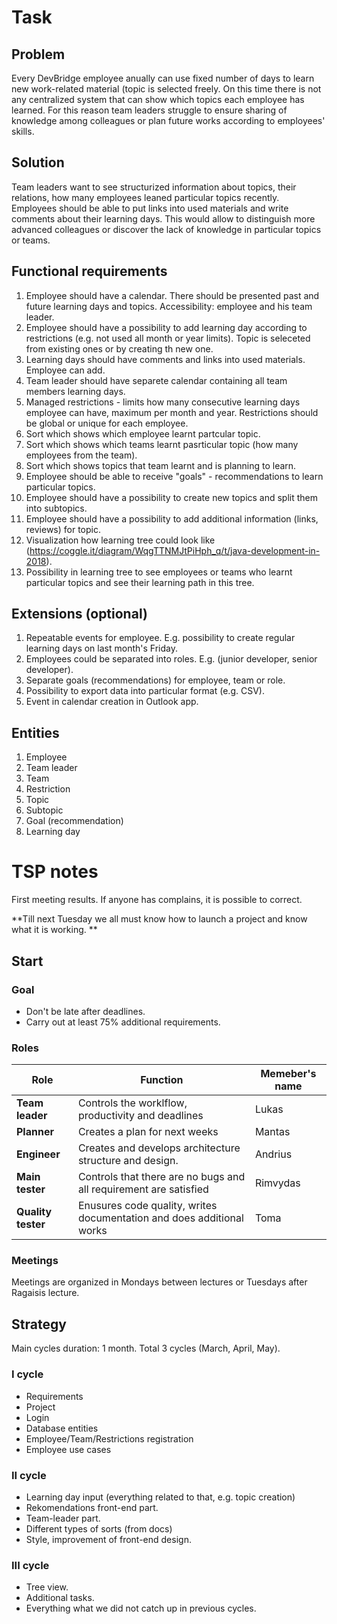 # Task

## Problem

Every DevBridge employee anually can use fixed number of days to learn new work-related material (topic is selected freely.
On this time there is not any centralized system that can show which topics each employee has learned. For this reason team leaders 
struggle to ensure sharing of knowledge among colleagues or plan future works according to employees' skills.

## Solution

Team leaders want to see structurized information about topics, their relations, how many employees leaned particular topics recently.
Employees should be able to put links into used materials and write comments about their learning days. This would allow to distinguish 
more advanced colleagues or discover the lack of knowledge in particular topics or teams.

## Functional requirements
1. Employee should have a calendar. There should be presented past and future learning days and topics. Accessibility: employee and his team leader. 
2. Employee should have a possibility to add learning day according to restrictions (e.g. not used all month or year limits). Topic is seleceted from 
existing ones or by creating th new one.
3. Learning days should have comments and links into used materials. Employee can add.
4. Team leader should have separete calendar containing all team members learning days.
5. Managed restrictions - limits how many consecutive learning days employee can have, maximum per month and year. Restrictions should be global or 
unique for each employee.
6. Sort which shows which employee learnt partcular topic.
7. Sort which shows which teams learnt pasrticular topic (how many employees from the team).
8. Sort which shows topics that team learnt and is planning to learn.
9. Employee should be able to receive "goals" - recommendations to learn particular topics.
10. Employee should have a possibility to create new topics and split them into subtopics.
11. Employee should have a possibility to add additional information (links, reviews) for topic.
12. Visualization how learning tree could look like (https://coggle.it/diagram/WqgTTNMJtPiHph_q/t/java-development-in-2018).
13. Possibility in learning tree to see employees or teams who learnt particular topics and see their learning path in this tree.

## Extensions (optional)
1. Repeatable events for employee. E.g. possibility to create regular learning days on last month's Friday.
2. Employees could be separated into roles. E.g. (junior developer, senior developer).
3. Separate goals (recommendations) for employee, team or role.
4. Possibility to export data into particular format (e.g. CSV).
5. Event in calendar creation in Outlook app.

## Entities
1. Employee
2. Team leader
3. Team
4. Restriction
5. Topic
6. Subtopic
7. Goal (recommendation)
8. Learning day

# TSP notes

First meeting results. If anyone has complains, it is possible to correct.

**Till next Tuesday we all must know how to launch a project and know what it is working. ** 

## Start

### Goal

- Don't be late after deadlines.
- Carry out at least 75% additional requirements.

### Roles

| Role | Function | Memeber's name |
| ------------------------ | ----------------------------------------------------------------------- | -------- |
| **Team leader**          | Controls the worklflow, productivity and deadlines                      | Lukas    |
| **Planner**              | Creates a plan for next weeks                                           | Mantas   |
| **Engineer**             | Creates and develops architecture structure and design.                 | Andrius  |
| **Main tester**          | Controls that there are no bugs and all requirement are satisfied       | Rimvydas |
| **Quality tester**       | Enusures code quality, writes documentation and does additional works   | Toma     |

### Meetings

Meetings are organized in Mondays between lectures or Tuesdays after Ragaisis lecture.

## Strategy

Main cycles duration: 1 month. Total 3 cycles (March, April, May).

### I cycle

- Requirements
- Project
- Login
- Database entities
- Employee/Team/Restrictions registration
- Employee use cases

### II cycle

- Learning day input (everything related to that, e.g. topic creation)
- Rekomendations front-end part.
- Team-leader part.
- Different types of sorts (from docs)
- Style, improvement of front-end design. 

### III cycle

- Tree view.
- Additional tasks.
- Everything what we did not catch up in previous cycles.
